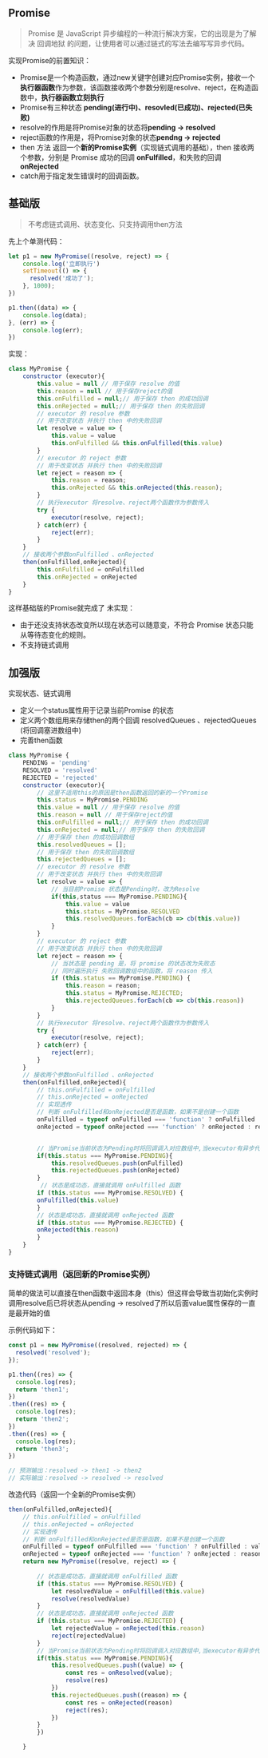 ## Promise
> Promise 是 JavaScript 异步编程的一种流行解决方案，它的出现是为了解决 回调地狱 的问题，让使用者可以通过链式的写法去编写写异步代码。

实现Promise的前置知识：
- Promise是一个构造函数，通过new关键字创建对应Promise实例，接收一个**执行器函数**作为参数，该函数接收两个参数分别是resolve、reject，在构造函数中，**执行器函数立刻执行**
- Promise有三种状态 **pending(进行中)、resovled(已成功)、rejected(已失败)**
- resolve的作用是将Promise对象的状态将**pending -> resolved**
- reject函数的作用是，将Promise对象的状态**pendng -> rejected**
- then 方法 返回一个**新的Promise实例**（实现链式调用的基础），then 接收两个参数，分别是 Promise 成功的回调 **onFulfilled**，和失败的回调 **onRejected**
- catch用于指定发生错误时的回调函数。

## 基础版
> 不考虑链式调用、状态变化、只支持调用then方法

先上个单测代码：
```js
let p1 = new MyPromise((resolve, reject) => {
    console.log('立即执行')
    setTimeout(() => {
      resolved('成功了');
    }, 1000);
})

p1.then((data) => {
    console.log(data);
}, (err) => {
    console.log(err);
})
```
实现：
```js
class MyPromise {
    constructor (executor){
        this.value = null // 用于保存 resolve 的值
        this.reason = null // 用于保存reject的值
        this.onFulfilled = null;// 用于保存 then 的成功回调
        this.onRejected = null;// 用于保存 then 的失败回调
        // executor 的 resolve 参数
        // 用于改变状态 并执行 then 中的失败回调
        let resolve = value => {
            this.value = value
            this.onFulfilled && this.onFulfilled(this.value)
        }
        // executor 的 reject 参数
        // 用于改变状态 并执行 then 中的失败回调
        let reject = reason => {
            this.reason = reason;
            this.onRejected && this.onRejected(this.reason);
        }
        // 执行executor 将resolve、reject两个函数作为参数传入
        try {
            executor(resolve, reject);
        } catch(err) {
            reject(err);
        }
    }
    // 接收两个参数onFulfilled 、onRejected
    then(onFulfilled,onRejected){
        this.onFulfilled = onFulfilled
        this.onRejected = onRejected
    }
}
```
这样基础版的Promise就完成了
未实现：
- 由于还没支持状态改变所以现在状态可以随意变，不符合 Promise 状态只能从等待态变化的规则。
- 不支持链式调用

## 加强版

实现状态、链式调用
- 定义一个status属性用于记录当前Promise 的状态
- 定义两个数组用来存储then的两个回调 resolvedQueues 、rejectedQueues (将回调塞进数组中)
- 完善then函数
```js
class MyPromise {
    PENDING = 'pending'
    RESOLVED = 'resolved'
    REJECTED = 'rejected'
    constructor (executor){
        // 这里不适用this的原因是then函数返回的新的一个Promise
        this.status = MyPromise.PENDING
        this.value = null // 用于保存 resolve 的值
        this.reason = null // 用于保存reject的值
        this.onFulfilled = null;// 用于保存 then 的成功回调
        this.onRejected = null;// 用于保存 then 的失败回调
        // 用于保存 then 的成功回调数组
        this.resolvedQueues = [];
        // 用于保存 then 的失败回调数组
        this.rejectedQueues = [];
        // executor 的 resolve 参数
        // 用于改变状态 并执行 then 中的失败回调
        let resolve = value => {
            // 当目前Promise 状态是Pending时，改为Resolve
            if(this,status === MyPromise.PENDING){
                this.value = value
                this.status = MyPromise.RESOLVED
                this.resolvedQueues.forEach(cb => cb(this.value))
            }
        }
        // executor 的 reject 参数
        // 用于改变状态 并执行 then 中的失败回调
        let reject = reason => {
            // 当状态是 pending 是，将 promise 的状态改为失败态
            // 同时遍历执行 失败回调数组中的函数，将 reason 传入
            if (this.status == MyPromise.PENDING) {
                this.reason = reason;
                this.status = MyPromise.REJECTED;
                this.rejectedQueues.forEach(cb => cb(this.reason))
            }
        }
        // 执行executor 将resolve、reject两个函数作为参数传入
        try {
            executor(resolve, reject);
        } catch(err) {
            reject(err);
        }
    }
    // 接收两个参数onFulfilled 、onRejected
    then(onFulfilled,onRejected){
        // this.onFulfilled = onFulfilled
        // this.onRejected = onRejected
        // 实现透传
        // 判断 onFulfilled和onRejected是否是函数，如果不是创建一个函数
        onFulfilled = typeof onFulfilled === 'function' ? onFulfilled : value => value;
        onRejected = typeof onRejected === 'function' ? onRejected : reason => { throw reason}


        // 当Promise当前状态为Pending时将回调调入对应数组中,当executor有异步代码时Promise当前状态为Pending
        if(this.status === MyPromise.PENDING){
            this.resolvedQueues.push(onFulfilled)
            this.rejectedQueues.push(onRejected)
        }
         // 状态是成功态，直接就调用 onFulfilled 函数
        if (this.status === MyPromise.RESOLVED) {
        onFulfilled(this.value)
        }
        // 状态是成功态，直接就调用 onRejected 函数
        if (this.status === MyPromise.REJECTED) {
        onRejected(this.reason)
        }
    }
}
```

### 支持链式调用（返回新的Promise实例）

简单的做法可以直接在then函数中返回本身（this）但这样会导致当初始化实例时调用resolve后已将状态从pending -> resolved了所以后面value属性保存的一直是最开始的值

示例代码如下：
```js
const p1 = new MyPromise((resolved, rejected) => {
  resolved('resolved');  
});

p1.then((res) => {
  console.log(res);
  return 'then1';
})
.then((res) => {
  console.log(res);
  return 'then2';
})
.then((res) => {
  console.log(res);
  return 'then3';
})

// 预测输出：resolved -> then1 -> then2
// 实际输出：resolved -> resolved -> resolved
```
改造代码（返回一个全新的Promise实例）
```js
then(onFulfilled,onRejected){
    // this.onFulfilled = onFulfilled
    // this.onRejected = onRejected
    // 实现透传
    // 判断 onFulfilled和onRejected是否是函数，如果不是创建一个函数
    onFulfilled = typeof onFulfilled === 'function' ? onFulfilled : value => value;
    onRejected = typeof onRejected === 'function' ? onRejected : reason => { throw reason}
    return new MyPromise((resolve, reject) => {
        
        // 状态是成功态，直接就调用 onFulfilled 函数
        if (this.status === MyPromise.RESOLVED) {
            let resolvedValue = onFulfilled(this.value)
            resolve(resolvedValue)
        }
        // 状态是成功态，直接就调用 onRejected 函数
        if (this.status === MyPromise.REJECTED) {
            let rejectedValue = onRejected(this.reason)
            reject(rejectedValue)
        }
        // 当Promise当前状态为Pending时将回调调入对应数组中,当executor有异步代码时Promise当前状态为Pending
        if(this.status === MyPromise.PENDING){
            this.resolvedQueues.push((value) => {
                const res = onResolved(value);
                resolve(res)
            })
            this.rejectedQueues.push((reason) => {
                const res = onRejected(reason)
                reject(res);
            })
        }
        })

    }
```


